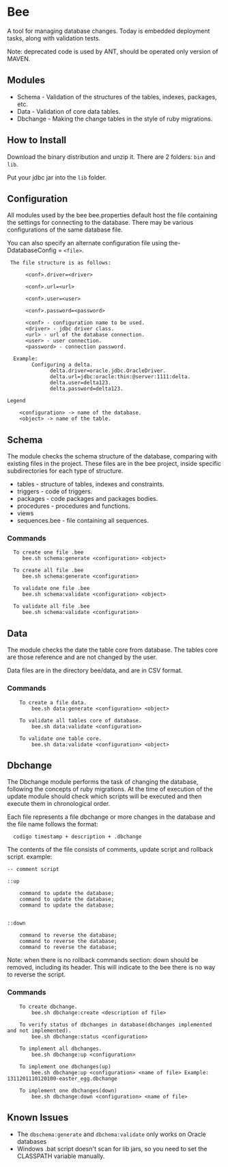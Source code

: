 # Bee

A tool for managing database changes.
Today is embedded deployment tasks, along with validation tests.

Note: deprecated code is used by ANT, should be operated only version of MAVEN.

## Modules

* Schema - Validation of the structures of the tables, indexes, packages, etc.
* Data - Validation of core data tables.
* Dbchange - Making the change tables in the style of ruby migrations.

## How to Install

Download the binary distribution and unzip it. There are 2 folders: `bin` and `lib`.

Put your jdbc jar into the `lib` folder.

## Configuration

All modules used by the bee bee.properties default host the file containing the settings for connecting to the database. There may be various configurations of the same database file.

You can also specify an alternate configuration file using the-DdatabaseConfig = `<file>`.

     The file structure is as follows: 

          <conf>.driver=<driver>

          <conf>.url=<url>

          <conf>.user=<user>

          <conf>.password=<password>

          <conf> - configuration name to be used.
          <driver> - jdbc driver class.
          <url> - url of the database connection.
          <user> - user connection.
          <password> - connection password.

      Example:
            Configuring a delta.
                  delta.driver=oracle.jdbc.OracleDriver.
                  delta.url=jdbc:oracle:thin:@server:1111:delta.
                  delta.user=delta123.
                  delta.password=delta123.

    Legend

        <configuration> -> name of the database.
        <object> -> name of the table.

## Schema

The module checks the schema structure of the database, comparing with existing files in the project. These files are in the bee project, inside specific subdirectories for each type of structure.

   * tables  -  structure of tables, indexes and constraints.
   * triggers  -  code of triggers.
   * packages  -  code packages and packages bodies.
   * procedures  -  procedures and functions.
   * views
   * sequences.bee  -  file containing all sequences.

### Commands

      To create one file .bee
         bee.sh schema:generate <configuration> <object>

      To create all file .bee
         bee.sh schema:generate <configuration>

      To validate one file .bee
         bee.sh schema:validate <configuration> <object>

      To validate all file .bee
         bee.sh schema:validate <configuration>


## Data

The module checks the date the table core from database. The tables core are those reference and are not changed by the user.

Data files are in the directory bee/data, and are in CSV format.

### Commands

        To create a file data.
            bee.sh data:generate <configuration> <object>

        To validate all tables core of database.
            bee.sh data:validate <configuration>

        To validate one table core.
            bee.sh data:validate <configuration> <object>


## Dbchange

The Dbchange module performs the task of changing the database, following the concepts of ruby migrations. At the time of execution of the update module should check which scripts will be executed and then execute them in chronological order.


Each file represents a file dbchange or more changes in the database and the file name follows the format:

      codigo timestamp + description + .dbchange


The contents of the file consists of comments, update script and rollback script. example:

    -- comment script

    ::up

        command to update the database;
        command to update the database;
        command to update the database;


    ::down
        
        command to reverse the database;
        command to reverse the database;
        command to reverse the database;


Note:  when there is no rollback commands section: down should be removed, including its header. This will indicate to the bee there is no way to reverse the script.

### Commands

        To create dbchange.
            bee.sh dbchange:create <description of file>

        To verify status of dbchanges in database(dbchanges implemented and not implemented).
            bee.sh dbchange:status <configuration>

        To implement all dbchanges.  
            bee.sh dbchange:up <configuration>

        To implement one dbchanges(up)
            bee.sh dbchange:up <configuration> <name of file> Example: 1311201110120100-easter_egg.dbchange

        To implement one dbchanges(down)
            bee.sh dbchange:down <configuration> <name of file>


## Known Issues

* The `dbschema:generate` and `dbchema:validate` only works on Oracle databases
* Windows .bat script doesn't scan for lib jars, so you need to set the CLASSPATH variable manually.